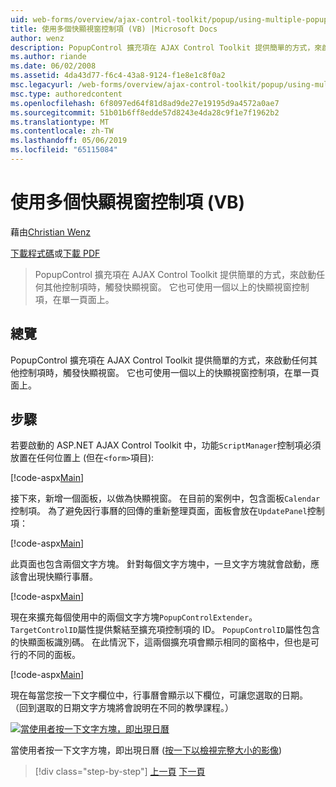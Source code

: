```yaml
---
uid: web-forms/overview/ajax-control-toolkit/popup/using-multiple-popup-controls-vb
title: 使用多個快顯視窗控制項 (VB) |Microsoft Docs
author: wenz
description: PopupControl 擴充項在 AJAX Control Toolkit 提供簡單的方式，來啟動任何其他控制項時，觸發快顯視窗。 此外，也可以使用 m...
ms.author: riande
ms.date: 06/02/2008
ms.assetid: 4da43d77-f6c4-43a8-9124-f1e8e1c8f0a2
msc.legacyurl: /web-forms/overview/ajax-control-toolkit/popup/using-multiple-popup-controls-vb
msc.type: authoredcontent
ms.openlocfilehash: 6f8097ed64f81d8ad9de27e19195d9a4572a0ae7
ms.sourcegitcommit: 51b01b6ff8edde57d8243e4da28c9f1e7f1962b2
ms.translationtype: MT
ms.contentlocale: zh-TW
ms.lasthandoff: 05/06/2019
ms.locfileid: "65115084"
---
```

# <a name="using-multiple-popup-controls-vb"></a>使用多個快顯視窗控制項 (VB)

藉由[Christian Wenz](https://github.com/wenz)

[下載程式碼](http://download.microsoft.com/download/9/3/f/93f8daea-bebd-4821-833b-95205389c7d0/PopupControl1.vb.zip)或[下載 PDF](http://download.microsoft.com/download/2/d/c/2dc10e34-6983-41d4-9c08-f78f5387d32b/popupcontrol1VB.pdf)

> PopupControl 擴充項在 AJAX Control Toolkit 提供簡單的方式，來啟動任何其他控制項時，觸發快顯視窗。 它也可使用一個以上的快顯視窗控制項，在單一頁面上。

## <a name="overview"></a>總覽

PopupControl 擴充項在 AJAX Control Toolkit 提供簡單的方式，來啟動任何其他控制項時，觸發快顯視窗。 它也可使用一個以上的快顯視窗控制項，在單一頁面上。

## <a name="steps"></a>步驟

若要啟動的 ASP.NET AJAX Control Toolkit 中，功能`ScriptManager`控制項必須放置在任何位置上 (但在`<form>`項目):

[!code-aspx[Main](using-multiple-popup-controls-vb/samples/sample1.aspx)]

接下來，新增一個面板，以做為快顯視窗。 在目前的案例中，包含面板`Calendar`控制項。 為了避免因行事曆的回傳的重新整理頁面，面板會放在`UpdatePanel`控制項：

[!code-aspx[Main](using-multiple-popup-controls-vb/samples/sample2.aspx)]

此頁面也包含兩個文字方塊。 針對每個文字方塊中，一旦文字方塊就會啟動，應該會出現快顯行事曆。

[!code-aspx[Main](using-multiple-popup-controls-vb/samples/sample3.aspx)]

現在來擴充每個使用中的兩個文字方塊`PopupControlExtender`。 `TargetControlID`屬性提供繫結至擴充項控制項的 ID。 `PopupControlID`屬性包含的快顯面板識別碼。 在此情況下，這兩個擴充項會顯示相同的窗格中，但也是可行的不同的面板。

[!code-aspx[Main](using-multiple-popup-controls-vb/samples/sample4.aspx)]

現在每當您按一下文字欄位中，行事曆會顯示以下欄位，可讓您選取的日期。 （回到選取的日期文字方塊將會說明在不同的教學課程。）

[![當使用者按一下文字方塊，即出現日曆](using-multiple-popup-controls-vb/_static/image2.png)](using-multiple-popup-controls-vb/_static/image1.png)

當使用者按一下文字方塊，即出現日曆 ([按一下以檢視完整大小的影像](using-multiple-popup-controls-vb/_static/image3.png))

> [!div class="step-by-step"]
> [上一頁](handling-postbacks-from-a-popup-control-without-an-updatepanel-cs.md)
> [下一頁](handling-postbacks-from-a-popup-control-with-an-updatepanel-vb.md)

